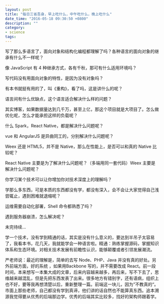 ```yaml
---
layout: post
title: "每日三省吾身，早上吃什么，中午吃什么，晚上吃什么"
date_time: "2016-05-18 09:30:50 +0800"
description: ""
category:
- science
tags:
---
```


写了那么多语言了，面向对象和结构化编程都理解了吗？各种语言的面向对象的继承有什么不一样呢？

像 JavaScript 有 4 种继承方式，各有千秋，那可有什么适用环境吗？

写代码没有用面向对象的特性，是因为没有对象吗？

有本书就挺有用的了，叫《重构》，看了吗，这是讲什么的呢？

语言间有什么优缺点，这个语言适合解决什么样的问题？

其实博客，如果数据量达到几千万，甚至上亿，那这个项目就是大项目了。怎么做优化呢，怎么才能承担这样的负载呢？

什么 Spark，React Native，都是解决什么问题呢？

vue 和 AngularJS 是异曲同工的，分别解决什么问题呢？

Weex 还是 HTML5，并不是 Native，那么在性能上，是否可以和真的 Native 比较呢？

React Native 主要是为了解决什么问题呢？（多端用同一套代码）Weex 主要是解决什么问题呢？

你学习某个技术可以让你增加你对技术深度上的理解吗？

学那么多东西，可是本质的东西都没有学，都没有深入，会不会让大家觉得自己浅尝辄止，遇到困难就退缩呢？

运维需要自动化部署，Shell 命令都熟悉了吗？

遇到服务器崩溃，怎么解决呢？

未完待续...


学一个技术，没有学到精通的话，其实是没有什么意义的，要达到半吊子太容易了，我看本书，花几天，我就能学会一种语言啦。精通：熟练掌握源码，掌握知识体系和生态环境。对相关技术发展有前瞻性认识，能够颠覆或者引领发展潮流。

严老师说：最近的理解是，简单的去写 Node、PHP、Java 并没有真的好处。另外前端方面，好的系统 ，如果用Backbone 写的，并不需要改成 React。前一段时间，本来想写一本集大成的文章，后来内容越来越多，再后来，写不下去了，思维越来越混乱，但是先把东西发表了出来。很多地方有错别字，还有语病，组织上也不好，要等我再想清楚以后，重新整理一篇。前端这一块儿，因为”不教真的“。市面上那些老师，自己都没有学到真谛，他们讲的话自然也不能算真东西。追本溯源我觉得要从优秀的后端那边学。优秀的后端其实比较多，找好的架构师跟着学。
